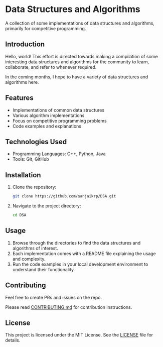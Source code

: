 # Data Structures and Algorithms

A collection of some implementations of data structures and algorithms, primarily for competitive programming.

## Introduction

Hello, world! This effort is directed towards making a compilation of some interesting data structures and algorithms for the community to learn, collaborate, and refer to whenever required.

In the coming months, I hope to have a variety of data structures and algorithms here.

## Features

- Implementations of common data structures
- Various algorithm implementations
- Focus on competitive programming problems
- Code examples and explanations

## Technologies Used

- Programming Languages: C++, Python, Java
- Tools: Git, GitHub

## Installation

1. Clone the repository:
    ```sh
    git clone https://github.com/sanjaikrp/DSA.git
    ```
2. Navigate to the project directory:
    ```sh
    cd DSA
    ```

## Usage

1. Browse through the directories to find the data structures and algorithms of interest.
2. Each implementation comes with a README file explaining the usage and complexity.
3. Run the code examples in your local development environment to understand their functionality.

## Contributing

Feel free to create PRs and issues on the repo.

Please read [CONTRIBUTING.md](CONTRIBUTING.md) for contribution instructions.

## License

This project is licensed under the MIT License. See the [LICENSE](LICENSE) file for details.
